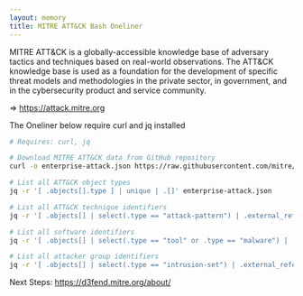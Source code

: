 ```yaml
---
layout: memory
title: MITRE ATT&CK Bash Oneliner  
---
```


MITRE ATT&CK is a globally-accessible knowledge base of adversary tactics and techniques based on real-world observations. The ATT&CK knowledge base is used as a foundation for the development of specific threat models and methodologies in the private sector, in government, and in the cybersecurity product and service community.

=> https://attack.mitre.org

The Oneliner below require curl and jq installed 

```bash
# Requires: curl, jq

# Download MITRE ATT&CK data from GitHub repository
curl -o enterprise-attack.json https://raw.githubusercontent.com/mitre/cti/master/enterprise-attack/enterprise-attack.json

# List all ATT&CK object types
jq -r '[ .objects[].type ] | unique | .[]' enterprise-attack.json

# List all ATT&CK technique identifiers
jq -r '[ .objects[] | select(.type == "attack-pattern") | .external_references[] | select(.source_name == "mitre-attack") | .external_id ] | sort | .[]' enterprise-attack.json

# List all software identifiers
jq -r '[ .objects[] | select(.type == "tool" or .type == "malware") | .external_references[] | select(.source_name == "mitre-attack") | .external_id ] | sort | .[]' enterprise-attack.json

# List all attacker group identifiers
jq -r '[ .objects[] | select(.type == "intrusion-set") | .external_references[] | select(.source_name == "mitre-attack") | .external_id ] | sort | .[]' enterprise-attack.json
```

Next Steps: https://d3fend.mitre.org/about/
